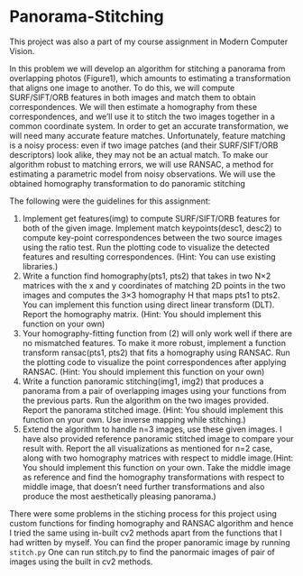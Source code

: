 # Panorama-Stitching

This project was also a part of my course assignment in Modern Computer Vision.

In this problem we will develop an algorithm for stitching a panorama from overlapping photos (Figure1), which amounts to estimating a transformation that aligns one image to another. To do this, we will compute SURF/SIFT/ORB features in both images and match them to obtain correspondences. We will then estimate a homography from these correspondences, and we’ll use it to stitch the two images together in a common coordinate system. In order to get an accurate transformation, we will need many accurate feature matches. Unfortunately, feature matching is a noisy process: even if two image patches (and their SURF/SIFT/ORB descriptors) look alike, they may not be an actual match. To make our algorithm robust to matching errors, we will use RANSAC, a method for estimating a parametric model from noisy observations. We will use the obtained homography transformation to do panoramic stitching 

The following were the guidelines for this assignment:
1. Implement get features(img) to compute SURF/SIFT/ORB features for both of the given image.
Implement match keypoints(desc1, desc2) to compute key-point correspondences between the two
source images using the ratio test. Run the plotting code to visualize the detected features and resulting
correspondences. (Hint: You can use existing libraries.)
2. Write a function find homography(pts1, pts2) that takes in two N×2 matrices with the x and
y coordinates of matching 2D points in the two images and computes the 3×3 homography H that
maps pts1 to pts2. You can implement this function using direct linear transform (DLT). Report the
homography matrix. (Hint: You should implement this function on your own)
3. Your homography-fitting function from (2) will only work well if there are no mismatched features. To
make it more robust, implement a function transform ransac(pts1, pts2) that fits a homography
using RANSAC. Run the plotting code to visualize the point correspondences after applying RANSAC.
(Hint: You should implement this function on your own)
4. Write a function panoramic stitching(img1, img2) that produces a panorama from a pair of overlapping images using your functions from the previous parts. Run the algorithm on the two images
provided. Report the panorama stitched image. (Hint: You should implement this function on your
own. Use inverse mapping while stitching.)
5. Extend the algorithm to handle n=3 images, use these given images. I have also provided reference
panoramic stitched image to compare your result with. Report the all visualizations as mentioned
for n=2 case, along with two homography matrices with respect to middle image.(Hint: You should
implement this function on your own. Take the middle image as reference and find the homography
transformations with respect to middle image, that doesn’t need further transformations and also produce
the most aesthetically pleasing panorama.) 


There were some problems in the stiching process for  this project using custom functions for finding homography and RANSAC algorithm  and hence I tried the same using in-built cv2 methods apart from the functions that I had written by myself. You can find the proper panoramic image by running `stitch.py`
One can run stitch.py to find the panormaic images of pair of images using the built in cv2 methods. 
